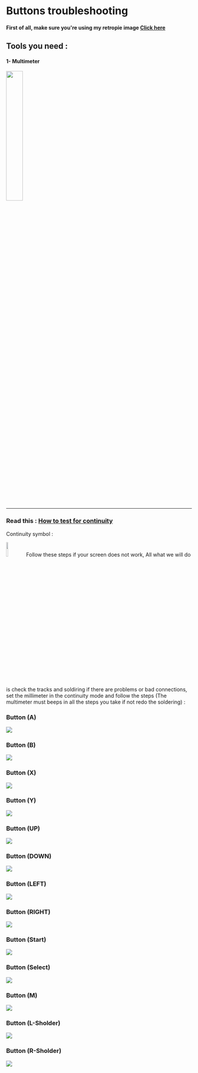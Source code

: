 # Buttons troubleshooting
#### First of all, make sure you're using my retropie image [Click here](https://github.com/Gameboypi/SPW/blob/master/Retropie%20image/README.md)
## Tools you need : 
#### 1- Multimeter 
<img src="/Screen%20troubleshooting/Multimeter.jpg" width="30%">

-----

### Read this : [How to test for continuity](https://www.fluke.com/en-us/learn/best-practices/test-tools-basics/digital-multimeters/how-to-test-for-continuity-with-a-digital-multimeter)
Continuity symbol :

<img src="continuity_mod.jpg" width="10%">
Follow these steps if your screen does not work, All what we will do is check the tracks and soldiring if there are problems or bad connections, 
set the millimeter in the continuity mode and follow the steps (The multimeter must beeps in all the steps you take if not redo the soldering) :

### Button (A)
![](11.jpg)

### Button (B)
![](8.jpg)

### Button (X)
![](13.jpg)

### Button (Y)
![](1.jpg)

### Button (UP)
![](4.jpg)

### Button (DOWN)
![](6.jpg)

### Button (LEFT)
![](3.jpg)

### Button (RIGHT)
![](5.jpg)

### Button (Start)
![](9.jpg)

### Button (Select)
![](7.jpg)

### Button (M)
![](10.jpg)

### Button (L-Sholder)
![](2.jpg)

### Button (R-Sholder)
![](12.jpg)





